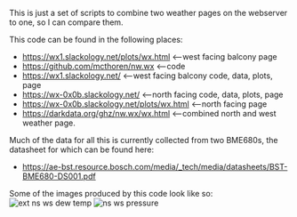 This is just a set of scripts to combine two weather pages on the webserver to one, so I can compare them.

This code can be found in the following places:
* https://wx1.slackology.net/plots/wx.html	<--west facing balcony page
* https://github.com/mcthoren/nw.wx		<--code
* https://wx1.slackology.net/			<--west facing balcony code, data, plots, page
* https://wx-0x0b.slackology.net/		<--north facing code, data, plots, page
* https://wx-0x0b.slackology.net/plots/wx.html	<--north facing page
* https://darkdata.org/ghz/nw.wx/wx.html	<--combined north and west weather page.

Much of the data for all this is currently collected from two BME680s, the datasheet for which can be found here:
* https://ae-bst.resource.bosch.com/media/_tech/media/datasheets/BST-BME680-DS001.pdf


Some of the images produced by this code look like so:
![ext ns ws dew temp](https://darkdata.org/ghz/nw.wx/extdewtemp.png)
![ns ws pressure](https://darkdata.org/ghz/nw.wx/pressure.png)
